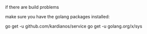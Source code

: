 if there are build problems

make sure you have the golang packages installed:

go get -u github.com/kardianos/service
go get -u golang.org/x/sys

